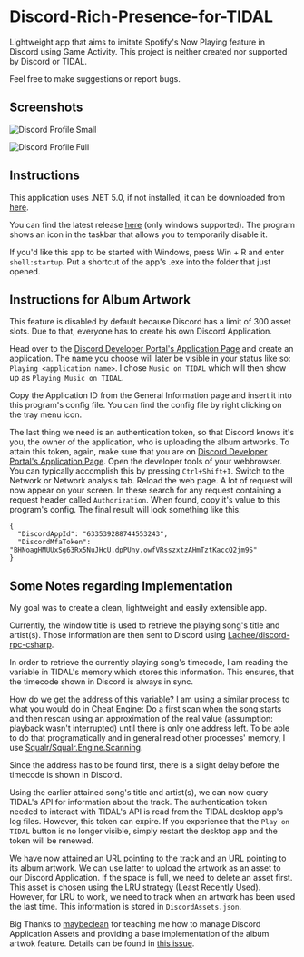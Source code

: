 # Discord-Rich-Presence-for-TIDAL
Lightweight app that aims to imitate Spotify's Now Playing feature in Discord using Game Activity. This project is neither created nor supported by Discord or TIDAL.

Feel free to make suggestions or report bugs.


## Screenshots
![Discord Profile Small](https://user-images.githubusercontent.com/14842772/114887954-25bd7680-9e09-11eb-8fae-59b03c21d94f.png)

![Discord Profile Full](https://user-images.githubusercontent.com/14842772/114887949-2524e000-9e09-11eb-8028-0cb69545815e.png)


## Instructions

This application uses .NET 5.0, if not installed, it can be downloaded from [here](https://dotnet.microsoft.com/download).

You can find the latest release [here](https://github.com/Kaufi-Jonas/Discord-Rich-Presence-for-TIDAL/releases) (only windows supported). The program shows an icon in the taskbar that allows you to temporarily disable it.

If you'd like this app to be started with Windows, press Win + R and enter `shell:startup`. Put a shortcut of the app's .exe into the folder that just opened.


## Instructions for Album Artwork

This feature is disabled by default because Discord has a limit of 300 asset slots. Due to that, everyone has to create his own Discord Application.

Head over to the [Discord Developer Portal's Application Page](https://discord.com/developers/applications) and create an application. The name you choose will later be visible in your status like so: `Playing <application name>`. I chose `Music on TIDAL` which will then show up as `Playing Music on TIDAL`.

Copy the Application ID from the General Information page and insert it into this program's config file. You can find the config file by right clicking on the tray menu icon.

The last thing we need is an authentication token, so that Discord knows it's you, the owner of the application, who is uploading the album artworks. To attain this token, again, make sure that you are on [Discord Developer Portal's Application Page](https://discord.com/developers/applications). Open the developer tools of your webbrowser. You can typically accomplish this by pressing `Ctrl+Shift+I`. Switch to the Network or Network analysis tab. Reload the web page. A lot of request will now appear on your screen. In these search for any request containing a request header called `Authorization`. When found, copy it's value to this program's config. The final result will look something like this:
```
{
  "DiscordAppId": "633539288744553243",
  "DiscordMfaToken": "BHNoagHMUUxSg63Rx5NuJHcU.dpPUny.owfVRsszxtzAHmTztKaccQ2jm9S"
}
```


## Some Notes regarding Implementation

My goal was to create a clean, lightweight and easily extensible app.

Currently, the window title is used to retrieve the playing song's title and artist(s). Those information are then sent to Discord using [Lachee/discord-rpc-csharp](https://github.com/Lachee/discord-rpc-csharp).

In order to retrieve the currently playing song's timecode, I am reading the variable in TIDAL's memory which stores this information. This ensures, that the timecode shown in Discord is always in sync.

How do we get the address of this variable? I am using a similar process to what you would do in Cheat Engine: Do a first scan when the song starts and then rescan using an approximation of the real value (assumption: playback wasn't interrupted) until there is only one address left. To be able to do that programatically and in general read other processes' memory, I use [Squalr/Squalr.Engine.Scanning](https://github.com/Squalr/Squalr).

Since the address has to be found first, there is a slight delay before the timecode is shown in Discord.

Using the earlier attained song's title and artist(s), we can now query TIDAL's API for information about the track. The authentication token needed to interact with TIDAL's API is read from the TIDAL desktop app's log files. However, this token can expire. If you experience that the `Play on TIDAL` button is no longer visible, simply restart the desktop app and the token will be renewed.

We have now attained an URL pointing to the track and an URL pointing to its album artwork. We can use latter to upload the artwork as an asset to our Discord Application. If the space is full, we need to delete an asset first. This asset is chosen using the LRU strategy (Least Recently Used). However, for LRU to work, we need to track when an artwork has been used the last time. This information is stored in `DiscordAssets.json`.

Big Thanks to [maybeclean](https://github.com/maybeclean) for teaching me how to manage Discord Application Assets and providing a base implementation of the album artwok feature. Details can be found in [this issue](https://github.com/Kaufi-Jonas/Discord-Rich-Presence-for-TIDAL/issues/2).
